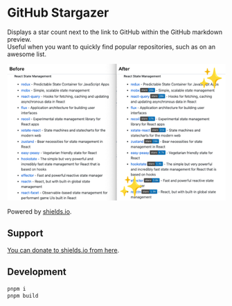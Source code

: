 # GitHub Stargazer

Displays a star count next to the link to GitHub within the GitHub markdown preview.  
Useful when you want to quickly find popular repositories, such as on an awesome list.

![](/images/screenshot.png)

Powered by [shields.io](https://shields.io/).

## Support

[You can donate to shields.io from here](https://opencollective.com/shields).

## Development

```shell
pnpm i
pnpm build
```
